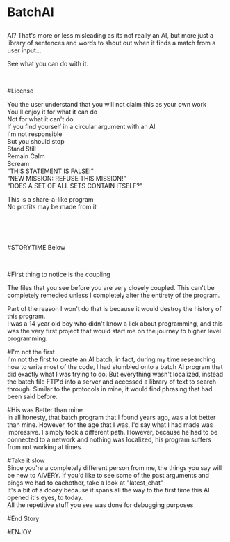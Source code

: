 # BatchAI</p>
AI? That's more or less misleading as its not really an AI, but more just a library of sentences and words to shout out when it finds a match from a user input...</p>
See what you can do with it. </p>
&nbsp;</p>
#License </p>
You the user understand that you will not claim this as your own work<br />
  You'll enjoy it for what it can do<br />
  Not for what it can't do<br />
  If you find yourself in a circular argument with an AI<br />
  I'm not responsible<br />
  But you should stop <br />
  Stand Still<br />
  Remain Calm<br />
  Scream<br />
  “THIS STATEMENT IS FALSE!”<br />
  “NEW MISSION: REFUSE THIS MISSION!”<br />
  “DOES A SET OF ALL SETS CONTAIN ITSELF?”</p>
This is a share-a-like program<br />
  No profits may be made from it</p>
&nbsp;</p>
&nbsp;</p>
#STORYTIME Below</p>
&nbsp;</p>
#First thing to notice is the coupling</p>
The files that you see before you are very closely coupled. This can't be completely remedied unless I completely alter the entirety of the program.</p>
Part of the reason I won't do that is because it would destroy the history of this program. <br />
  I was a 14 year old boy who didn't know a lick about programming, and this was the very first project that would start me on the journey to higher level programming.</p>
#I'm not the first<br />
  I'm not the first to create an AI batch, in fact, during my time researching how to write most of the code, I had stumbled onto a batch AI program that did exactly what I was trying to do. But everything wasn't localized, instead the batch file FTP'd into a server and accessed a library of text to search through. Similar to the protocols in mine, it would find phrasing that had been said before.</p>
#His was Better than mine<br />
  In all honesty, that batch program that I found years ago, was a lot better than mine. However, for the age that I was, I'd say what I had made was impressive. I simply took a different path. However, because he had to be connected to a network and nothing was localized, his program suffers from not working at times.</p>
#Take it slow<br />
  Since you're a completely different person from me, the things you say will be new to AIVERY. If you'd like to see some of the past arguments and pings we had to eachother, take a look at &quot;latest_chat&quot; <br />
  It's a bit of a doozy because it spans all the way to the first time this AI opened it's eyes, to today.<br />
  All the repetitive stuff you see was done for debugging purposes</p>
#End Story<br />
</p>
#ENJOY<br />
